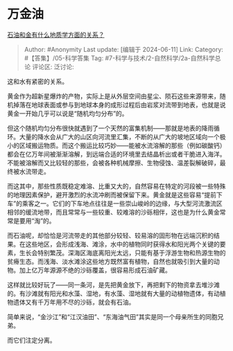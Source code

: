 # 万金油
[石油和金有什么地质学方面的关系？](https://www.zhihu.com/question/29135157/answer/3369437932)

> Author: #Anonymity
> Last update: [编辑于 2024-06-11]
> Link:
> Category: #【答集】/05-科学答集
> Tag: #7-科学与技术/2-自然科学/2a-自然科学总论
> 评论区:
> 泛讨论:

这和水有紧密的关系。

黄金作为超新星爆炸的产物，实际上是从外层空间由星尘、陨石这些来源带来，随机掉落在地球表面或参与到地球本身的成形过程后由岩浆对流带到地表，也就是说黄金一开始几乎可以说是“随机均匀分布”的。

但这个随机均匀分布很快就遇到了一个天然的富集机制——那就是地表的降雨循环。大量的降水会从广大的山区向河流里汇集，不断的从广大的坡地区域向一个极小的区域搬运物质。而这个搬运比较巧妙——能被水流溶解的那些（例如碳酸钙）都会在亿万年间被渐渐溶解，到远端合适的环境里去结晶析出或者干脆进入海洋。不能被溶解而又比较轻的那些，会被各种机械摩擦、生物侵蚀、温差裂解破碎，最终被水流带走。

而这其中，那些性质既稳定难溶、比重又大的，自然容易在特定的河段被一些特殊的地理因素保护，避开激烈的水流冲刷而被保留下来。黄金就是这些容易“提前下车”的乘客之一。它们的下车地点往往是一些崇山峻岭的边缘，与大型河流激流区相邻的缓流地带，而且常常与一些较重、较难溶的沙砾相伴，这也是为什么黄金常常是要用“淘”的。

而石油呢，却恰恰是河流带走的其他部分较轻、较易溶的固形物在远端沉积的结果。在这些地区，会形成浅海、滩涂，水中的植物同时获得水和阳光两个关键的要素，生长会特别繁茂。深海区海底离阳光太远，只能有基于浮游生物和热源生物的贫瘠生态。而浅海、淡水滩涂这些地方既然富有植物，自然也就吸引到大量的动物。加上亿万年源源不绝的沙砾覆盖，很容易形成石油矿藏。

这样就比较好玩了——同一条河，是先把黄金放下，再把剩下的物资拿去堆沙滩的。有沙滩就有阳光和水藻、湿地，有水藻、湿地就有大量的动植物遗体，有动植物遗体又有千万年用不尽的沙砾，就会有石油。

简单来说，“金沙江”和“江汉油田”、“东海油气田”其实是同一个母亲所生的同胞兄弟。

而它们注定分离。